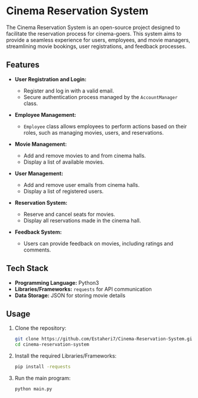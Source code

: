 # Cinema Reservation System

The Cinema Reservation System is an open-source project designed to facilitate the reservation process for cinema-goers. This system aims to provide a seamless experience for users, employees, and movie managers, streamlining movie bookings, user registrations, and feedback processes.

## Features

- **User Registration and Login:**
  - Register and log in with a valid email.
  - Secure authentication process managed by the `AccountManager` class.

- **Employee Management:**
  - `Employee` class allows employees to perform actions based on their roles, such as managing movies, users, and reservations.

- **Movie Management:**
  - Add and remove movies to and from cinema halls.
  - Display a list of available movies.

- **User Management:**
  - Add and remove user emails from cinema halls.
  - Display a list of registered users.

- **Reservation System:**
  - Reserve and cancel seats for movies.
  - Display all reservations made in the cinema hall.

- **Feedback System:**
  - Users can provide feedback on movies, including ratings and comments.

## Tech Stack

- **Programming Language:** Python3
- **Libraries/Frameworks:** `requests` for API communication
- **Data Storage:** JSON for storing movie details

## Usage

1. Clone the repository:

    ```bash
    git clone https://github.com/Estaheri7/Cinema-Reservation-System.git
    cd cinema-reservation-system
    ```

2. Install the required Libraries/Frameworks:
    
    ```bash
    pip install -requests
    ```

3. Run the main program:

    ```bash
    python main.py
    ```
